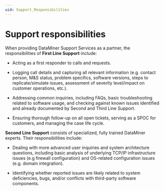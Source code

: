 ```yaml
---
uid: Support_Responsibilities
---
```


# Support responsibilities

When providing DataMiner Support Services as a partner, the responsibilities of **First Line Support** include:

- Acting as a first responder to calls and requests.

- Logging call details and capturing all relevant information (e.g. contact person, M&S status, problem specifics, software versions, steps to replicate/simulate issues, assessment of severity level/impact on customer operations, etc.).

- Addressing common inquiries, including FAQs, basic troubleshooting related to software usage, and checking against known issues identified and already documented by Second and Third Line Support.

- Ensuring thorough follow-up on all open tickets, serving as a SPOC for customers, and managing the case life cycle.

**Second Line Support** consists of specialized, fully trained DataMiner experts. Their responsibilities include:

- Dealing with more advanced user inquiries and system architecture questions, including basic analysis of underlying TCP/IP infrastructure issues (e.g firewall configuration) and OS-related configuration issues (e.g. domain integration).

- Identifying whether reported issues are likely related to system deficiencies, bugs, and/or conflicts with third-party software components.
